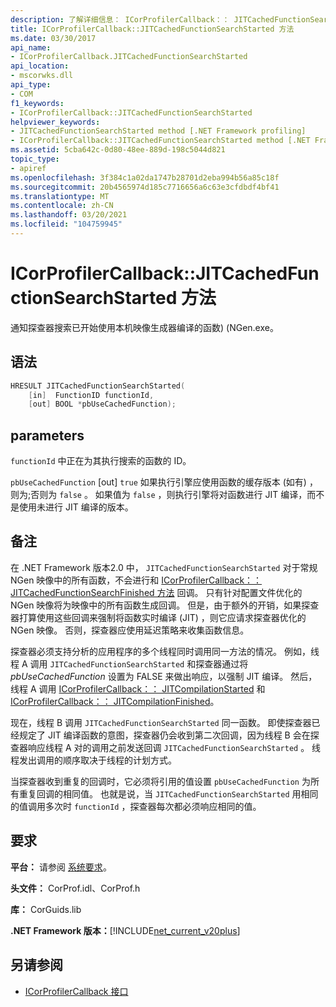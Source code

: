 ```yaml
---
description: 了解详细信息： ICorProfilerCallback：： JITCachedFunctionSearchStarted 方法
title: ICorProfilerCallback::JITCachedFunctionSearchStarted 方法
ms.date: 03/30/2017
api_name:
- ICorProfilerCallback.JITCachedFunctionSearchStarted
api_location:
- mscorwks.dll
api_type:
- COM
f1_keywords:
- ICorProfilerCallback::JITCachedFunctionSearchStarted
helpviewer_keywords:
- JITCachedFunctionSearchStarted method [.NET Framework profiling]
- ICorProfilerCallback::JITCachedFunctionSearchStarted method [.NET Framework profiling]
ms.assetid: 5cba642c-0d80-48ee-889d-198c5044d821
topic_type:
- apiref
ms.openlocfilehash: 3f384c1a02da1747b28701d2eba994b56a85c18f
ms.sourcegitcommit: 20b4565974d185c7716656a6c63e3cfdbdf4bf41
ms.translationtype: MT
ms.contentlocale: zh-CN
ms.lasthandoff: 03/20/2021
ms.locfileid: "104759945"
---
```

# <a name="icorprofilercallbackjitcachedfunctionsearchstarted-method"></a>ICorProfilerCallback::JITCachedFunctionSearchStarted 方法

通知探查器搜索已开始使用本机映像生成器编译的函数)  (NGen.exe。  
  
## <a name="syntax"></a>语法  
  
```cpp  
HRESULT JITCachedFunctionSearchStarted(  
    [in]  FunctionID functionId,  
    [out] BOOL *pbUseCachedFunction);  
```  
  
## <a name="parameters"></a>parameters

`functionId` 中正在为其执行搜索的函数的 ID。

`pbUseCachedFunction` [out] `true` 如果执行引擎应使用函数的缓存版本 (如有) ，则为;否则为 `false` 。 如果值为 `false` ，则执行引擎将对函数进行 JIT 编译，而不是使用未进行 JIT 编译的版本。

## <a name="remarks"></a>备注  

 在 .NET Framework 版本2.0 中， `JITCachedFunctionSearchStarted` 对于常规 NGen 映像中的所有函数，不会进行和 [ICorProfilerCallback：： JITCachedFunctionSearchFinished 方法](icorprofilercallback-jitcachedfunctionsearchfinished-method.md) 回调。 只有针对配置文件优化的 NGen 映像将为映像中的所有函数生成回调。 但是，由于额外的开销，如果探查器打算使用这些回调来强制将函数实时编译 (JIT) ，则它应请求探查器优化的 NGen 映像。 否则，探查器应使用延迟策略来收集函数信息。  
  
 探查器必须支持分析的应用程序的多个线程同时调用同一方法的情况。 例如，线程 A 调用 `JITCachedFunctionSearchStarted` 和探查器通过将 *pbUseCachedFunction* 设置为 FALSE 来做出响应，以强制 JIT 编译。 然后，线程 A 调用 [ICorProfilerCallback：： JITCompilationStarted](icorprofilercallback-jitcompilationstarted-method.md) 和 [ICorProfilerCallback：： JITCompilationFinished](icorprofilercallback-jitcompilationfinished-method.md)。  
  
 现在，线程 B 调用 `JITCachedFunctionSearchStarted` 同一函数。 即使探查器已经规定了 JIT 编译函数的意图，探查器仍会收到第二次回调，因为线程 B 会在探查器响应线程 A 对的调用之前发送回调 `JITCachedFunctionSearchStarted` 。 线程发出调用的顺序取决于线程的计划方式。  
  
 当探查器收到重复的回调时，它必须将引用的值设置 `pbUseCachedFunction` 为所有重复回调的相同值。 也就是说，当 `JITCachedFunctionSearchStarted` 用相同的值调用多次时 `functionId` ，探查器每次都必须响应相同的值。  
  
## <a name="requirements"></a>要求  

 **平台：** 请参阅 [系统要求](../../get-started/system-requirements.md)。  
  
 **头文件：** CorProf.idl、CorProf.h  
  
 **库：** CorGuids.lib  
  
 **.NET Framework 版本：**[!INCLUDE[net_current_v20plus](../../../../includes/net-current-v20plus-md.md)]  
  
## <a name="see-also"></a>另请参阅

- [ICorProfilerCallback 接口](icorprofilercallback-interface.md)
